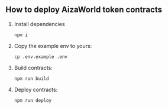 ## How to deploy AizaWorld token contracts
1. Install dependencies
    ```
    npm i
    ```
1. Copy the example env to yours:
    ```
    cp .env.example .env
    ```
1. Build contracts:
    ```
    npm run build
    ```
1. Deploy contracts:
    ```
    npm run deploy
    ```
